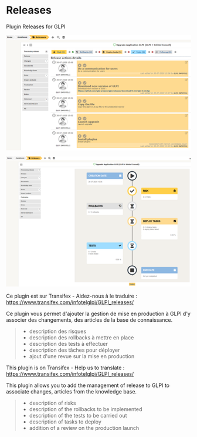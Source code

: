 # Releases
Plugin Releases for GLPI

![Plugin Releases](https://raw.githubusercontent.com/InfotelGLPI/releases/master/screenshots/plugin_releases.png "Plugin Releases")

![Plugin Releases](https://raw.githubusercontent.com/InfotelGLPI/releases/master/screenshots/plugin_releases_finalize.png "Plugin Releases")

Ce plugin est sur Transifex - Aidez-nous à le traduire :
https://www.transifex.com/infotelglpi/GLPI_releases/

Ce plugin vous permet d'ajouter la gestion de mise en production à GLPI d'y associer des changements, des articles de la base de connaissance.
> * description des risques
> * description des rollbacks à mettre en place
> * description des tests à effectuer
> * description des tâches pour déployer
> * ajout d'une revue sur la mise en production
>   

This plugin is on Transifex - Help us to translate :
https://www.transifex.com/infotelglpi/GLPI_releases/

This plugin allows you to add the management of release to GLPI to associate changes, articles from the knowledge base.
> * description of risks
> * description of the rollbacks to be implemented
> * description of the tests to be carried out
> * description of tasks to deploy
> * addition of a review on the production launch
